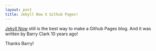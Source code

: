 ```yaml
---
layout: post
title: Jekyll Now X Github Pages!
---
```



[Jekyll Now](https://github.com/barryclark/jekyll-now) still is the best way to make a Github Pages blog. And it was written by Barry Clark 10 years ago!

Thanks Barry!
